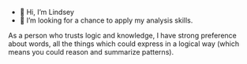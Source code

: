 - 👋 Hi, I’m Lindsey
- 👀 I’m looking for a chance to apply my analysis skills.

As a person who trusts logic and knowledge, I have strong preference about words, all the things which could express in a logical way (which means you could reason and summarize patterns).
<!---
LindseyyZhang/LindseyyZhang is a ✨ special ✨ repository because its `README.md` (this file) appears on your GitHub profile.
You can click the Preview link to take a look at your changes.
--->
